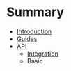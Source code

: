 # Summary

* [Introduction](README.md)
* [Guides](guidesmd.md)
* [API](api.md)
   * [Integration](integration.md)
   * Basic

